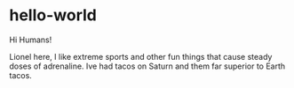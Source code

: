 # hello-world

Hi Humans!

Lionel here, I like extreme sports and other fun things that cause steady doses of adrenaline.
Ive had tacos on Saturn and them far superior to Earth tacos.
